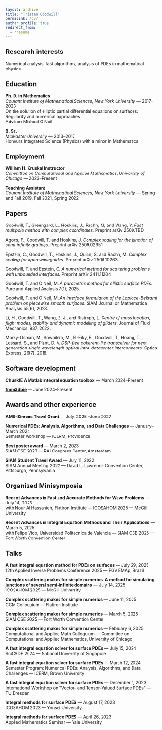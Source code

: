 ```yaml
---
layout: archive
title: "Tristan Goodwill"
permalink: /cv/
author_profile: true
redirect_from:
  - /resume
---
```


## Research interests
Numerical analysis, fast algorithms, analysis of PDEs in mathematical physics

## Education
**Ph. D. in Mathematics**     
*Courant Institute of Mathematical Sciences, New York University* &mdash; 2017&ndash;2023    
On the solution of elliptic partial differential equations on surfaces: Regularity and numerical approaches   
Adviser: Michael O'Neil

**B. Sc.**     
*McMaster University* &mdash; 2013&ndash;2017     
Honours Integrated Science (Physics) with a minor in Mathematics

## Employment
**William H. Kruskal Instructor**   
*Committee on Computational and Applied Mathematics, University of Chicago* &mdash; 2023&ndash;Present  

**Teaching Assistant**   
*Courant Institute of Mathematical Sciences, New York University* &mdash; Spring and Fall 2019, Fall 2021, Spring 2022

## Papers
Goodwill, T., Greengard, L., Hoskins, J., Rachh, M, and Wang, Y. *Fast multipole method with complex coordinates.* Preprint arXiv 2509.TBD

Agocs, F., Goodwill, T. and Hoskins, J. *Complex scaling for the junction of semi-infinite gratings.* Preprint arXiv 2509.02951

Epstein, C., Goodwill, T., Hoskins, J., Quinn, S. and Rachh, M.  *Complex scaling for open waveguides.* Preprint arXiv 2506.10263

Goodwill, T. and Epstein, C. *A numerical method for scattering problems with unbounded interfaces.* Preprint arXiv 2411.11204

Goodwill, T. and O'Neil, M. *A parametrix method for elliptic surface PDEs.* Pure and Applied Analysis 7(1), 2025.

Goodwill, T. and O'Neil, M. *An interface formulation of
      the Laplace-Beltrami problem on piecewise smooth surfaces.* SIAM Journal on Mathematical Analysis 55(6), 2023.

Li, H., Goodwill, T., Wang, Z. J., and Ristroph, L. *Centre of mass location, flight modes, stability and dynamic modelling of gliders.* Journal of Fluid Mechanics, 937, 2022.

Morsy-Osman, M., Sowailem, M., El-Fiky, E., Goodwill, T., Hoang, T., Lessard, S., and Plant, D. V. *DSP-free coherent-lite transceiver for next generation single wavelength optical intra-datacenter interconnects.* Optics Express, 26(7), 2018.

## Software development
[**ChunkIE A Matlab integral equation toolbox**](https://github.com/fastalgorithms/chunkie) &mdash; March 2024&ndash;Present

[**fmm3dbie**](https://github.com/fastalgorithms/fmm3dbie) &mdash; June 2024&ndash;Present


## Awards and other experience
**AMS-Simons Travel Grant** &mdash; July, 2025 &ndash;June 2027 

**Numerical PDEs: Analysis, Algorithms, and Data Challenges** &mdash; January&ndash;March 2024    
Semester workshop &mdash; ICERM, Providence

**Best poster award** &mdash; March 2, 2023    
SIAM CSE 2023 &mdash; RAI Congress Center, Amsterdam

**SIAM Student Travel Award** &mdash; July 11, 2022    
SIAM Annual Meeting 2022 &mdash; David L. Lawrence Convention Center, Pittsburgh, Pennsylvania


## Organized Minisymposia
**Recent Advances in Fast and Accurate Methods for Wave Problems** &mdash; July 14, 2025   
with Nour Al Hassanieh, Flatiron Institute &mdash; ICOSAHOM 2025 &mdash; McGill University

**Recent Advances in Integral Equation Methods and Their Applications** &mdash; March 5, 2025   
with Felipe Vico, Universidad Politecnica de Valencia &mdash; SIAM CSE 2025 &mdash; Fort Worth Convention Center

## Talks
**A fast integral equation method for PDEs on surfaces** &mdash; July 29, 2025   
12th Applied Inverse Problems Conference 2025 &mdash; FGV EMAp, Brazil

**Complex scattering makes for simple numerics: A method for simulating junctions of several semi-infinite domains** &mdash; July 14, 2025   
ICOSAHOM 2025 &mdash; McGill University

**Complex scattering makes for simple numerics** &mdash; June 11, 2025   
CCM Colloquium &mdash; Flatiron Institute

**Complex scattering makes for simple numerics** &mdash; March 5, 2025   
SIAM CSE 2025 &mdash; Fort Worth Convention Center

**Complex scattering makes for simple numerics** &mdash; February 6, 2025     
Computational and Applied Math Colloquium &mdash; Committee on Computational and Applied Mathematics, University of Chicago

**A fast integral equation solver for surface PDEs** &mdash; July 15, 2024    
SciCADE 2024 &mdash; National University of Singapore

**A fast integral equation solver for surface PDEs** &mdash; March 12, 2024    
Semester Program: Numerical PDEs: Analysis, Algorithms, and Data Challenges &mdash; ICERM, Brown University   

**A fast integral equation solver for surface PDEs** &mdash; December 1, 2023     
International Workshop on "Vector- and Tensor-Valued Surface PDEs" &mdash; TU Dresden

**Integral methods for surface PDES** &mdash; August 17, 2023    
ICOSAHOM 2023 &mdash; Yonsei University

**Integral methods for surface PDES** &mdash; April 26, 2023    
Applied Mathematics Seminar &mdash; Yale University

